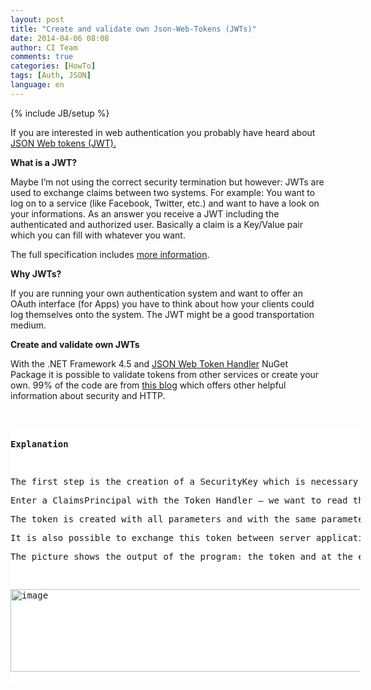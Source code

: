 ```yaml
---
layout: post
title: "Create and validate own Json-Web-Tokens (JWTs)"
date: 2014-04-06 08:08
author: CI Team
comments: true
categories: [HowTo]
tags: [Auth, JSON]
language: en
---
```

{% include JB/setup %}
<p>If you are interested in web authentication you probably have heard about <a href="http://self-issued.info/docs/draft-ietf-oauth-json-web-token.html">JSON Web tokens (JWT).</a></p> <b>What is a JWT?</b> <p>Maybe I’m not using the correct security termination but however: JWTs are used to exchange claims between two systems. For example: You want to log on to a service (like Facebook, Twitter, etc.) and want to have a look on your informations. As an answer you receive a JWT including the authenticated and authorized user. Basically a claim is a Key/Value pair which you can fill with whatever you want.  <p>The full specification includes <a href="http://self-issued.info/docs/draft-ietf-oauth-json-web-token.html">more information</a>. <p><b>Why JWTs?</b></p> <p>If you are running your own authentication system and want to offer an OAuth interface (for Apps) you have to think about how your clients could log themselves onto the system. The JWT might be a good transportation medium. <p><b>Create and validate own JWTs</b></p> <p>With the .NET Framework 4.5 and <a href="https://www.nuget.org/packages/System.IdentityModel.Tokens.Jwt/">JSON Web Token Handler</a> NuGet Package it is possible to validate tokens from other services or create your own. 99% of the code are from <a href="http://pfelix.wordpress.com/2012/11/27/json-web-tokens-and-the-new-jwtsecuritytokenhandler-class/">this blog</a> which offers other helpful information about security and HTTP. <p>&nbsp; <p> <div id="scid:9D7513F9-C04C-4721-824A-2B34F0212519:c390b28c-224c-4545-a928-773e26e667e2" class="wlWriterEditableSmartContent" style="float: none; padding-bottom: 0px; padding-top: 0px; padding-left: 0px; margin: 0px; display: inline; padding-right: 0px"><pre style=" width: 560px; height: 404px;background-color:White;overflow: auto;"><div><!--

Code highlighting produced by Actipro CodeHighlighter (freeware)
http://www.CodeHighlighter.com/

--><span style="color: #800080;">1</span><span style="color: #000000;">: </span><span style="color: #008000;">//</span><span style="color: #008000;"> Code source is from this awesome blog: </span><span style="color: #008000;">
</span><span style="color: #000000;">   </span><span style="color: #800080;">2</span><span style="color: #000000;">: </span><span style="color: #008000;">//</span><span style="color: #008000;"> </span><span style="color: #008000; text-decoration: underline;">http://pfelix.wordpress.com/2012/11/27/json-web-tokens-and-the-new-jwtsecuritytokenhandler-class/</span><span style="color: #008000;">
</span><span style="color: #000000;">   </span><span style="color: #800080;">3</span><span style="color: #000000;">: </span><span style="color: #0000FF;">class</span><span style="color: #000000;"> Program
   </span><span style="color: #800080;">4</span><span style="color: #000000;">: {
   </span><span style="color: #800080;">5</span><span style="color: #000000;">:     </span><span style="color: #0000FF;">static</span><span style="color: #000000;"> </span><span style="color: #0000FF;">void</span><span style="color: #000000;"> Main(</span><span style="color: #0000FF;">string</span><span style="color: #000000;">[] args)
   </span><span style="color: #800080;">6</span><span style="color: #000000;">:     {
   </span><span style="color: #800080;">7</span><span style="color: #000000;">:         var securityKey </span><span style="color: #000000;">=</span><span style="color: #000000;"> GetBytes(</span><span style="color: #800000;">&quot;</span><span style="color: #800000;">ThisIsAnImportantStringAndIHaveNoIdeaIfThisIsVerySecureOrNot!</span><span style="color: #800000;">&quot;</span><span style="color: #000000;">);
   </span><span style="color: #800080;">8</span><span style="color: #000000;">:  
   </span><span style="color: #800080;">9</span><span style="color: #000000;">:         var tokenHandler </span><span style="color: #000000;">=</span><span style="color: #000000;"> </span><span style="color: #0000FF;">new</span><span style="color: #000000;"> JwtSecurityTokenHandler();
  </span><span style="color: #800080;">10</span><span style="color: #000000;">:  
  </span><span style="color: #800080;">11</span><span style="color: #000000;">:         </span><span style="color: #008000;">//</span><span style="color: #008000;"> Token Creation</span><span style="color: #008000;">
</span><span style="color: #000000;">  </span><span style="color: #800080;">12</span><span style="color: #000000;">:         var now </span><span style="color: #000000;">=</span><span style="color: #000000;"> DateTime.UtcNow;
  </span><span style="color: #800080;">13</span><span style="color: #000000;">:         var tokenDescriptor </span><span style="color: #000000;">=</span><span style="color: #000000;"> </span><span style="color: #0000FF;">new</span><span style="color: #000000;"> SecurityTokenDescriptor
  </span><span style="color: #800080;">14</span><span style="color: #000000;">:         {
  </span><span style="color: #800080;">15</span><span style="color: #000000;">:             Subject </span><span style="color: #000000;">=</span><span style="color: #000000;"> </span><span style="color: #0000FF;">new</span><span style="color: #000000;"> ClaimsIdentity(</span><span style="color: #0000FF;">new</span><span style="color: #000000;"> Claim[]
  </span><span style="color: #800080;">16</span><span style="color: #000000;">:                     {
  </span><span style="color: #800080;">17</span><span style="color: #000000;">:                         </span><span style="color: #0000FF;">new</span><span style="color: #000000;"> Claim(ClaimTypes.Name, </span><span style="color: #800000;">&quot;</span><span style="color: #800000;">Pedro</span><span style="color: #800000;">&quot;</span><span style="color: #000000;">),
  </span><span style="color: #800080;">18</span><span style="color: #000000;">:                         </span><span style="color: #0000FF;">new</span><span style="color: #000000;"> Claim(ClaimTypes.Role, </span><span style="color: #800000;">&quot;</span><span style="color: #800000;">Author</span><span style="color: #800000;">&quot;</span><span style="color: #000000;">), 
  </span><span style="color: #800080;">19</span><span style="color: #000000;">:                     }),
  </span><span style="color: #800080;">20</span><span style="color: #000000;">:             TokenIssuerName </span><span style="color: #000000;">=</span><span style="color: #000000;"> </span><span style="color: #800000;">&quot;</span><span style="color: #800000;">self</span><span style="color: #800000;">&quot;</span><span style="color: #000000;">,
  </span><span style="color: #800080;">21</span><span style="color: #000000;">:             AppliesToAddress </span><span style="color: #000000;">=</span><span style="color: #000000;"> </span><span style="color: #800000;">&quot;</span><span style="color: #800000;">http://www.example.com</span><span style="color: #800000;">&quot;</span><span style="color: #000000;">,
  </span><span style="color: #800080;">22</span><span style="color: #000000;">:             Lifetime </span><span style="color: #000000;">=</span><span style="color: #000000;"> </span><span style="color: #0000FF;">new</span><span style="color: #000000;"> Lifetime(now, now.AddMinutes(</span><span style="color: #800080;">2</span><span style="color: #000000;">)),
  </span><span style="color: #800080;">23</span><span style="color: #000000;">:             SigningCredentials </span><span style="color: #000000;">=</span><span style="color: #000000;"> </span><span style="color: #0000FF;">new</span><span style="color: #000000;"> SigningCredentials(
  </span><span style="color: #800080;">24</span><span style="color: #000000;">:                 </span><span style="color: #0000FF;">new</span><span style="color: #000000;"> InMemorySymmetricSecurityKey(securityKey),
  </span><span style="color: #800080;">25</span><span style="color: #000000;">:                 </span><span style="color: #800000;">&quot;</span><span style="color: #800000;">http://www.w3.org/2001/04/xmldsig-more#hmac-sha256</span><span style="color: #800000;">&quot;</span><span style="color: #000000;">,
  </span><span style="color: #800080;">26</span><span style="color: #000000;">:                 </span><span style="color: #800000;">&quot;</span><span style="color: #800000;">http://www.w3.org/2001/04/xmlenc#sha256</span><span style="color: #800000;">&quot;</span><span style="color: #000000;">),
  </span><span style="color: #800080;">27</span><span style="color: #000000;">:         };
  </span><span style="color: #800080;">28</span><span style="color: #000000;">:         var token </span><span style="color: #000000;">=</span><span style="color: #000000;"> tokenHandler.CreateToken(tokenDescriptor);
  </span><span style="color: #800080;">29</span><span style="color: #000000;">:  
  </span><span style="color: #800080;">30</span><span style="color: #000000;">:         </span><span style="color: #008000;">//</span><span style="color: #008000;"> Generate Token and return string</span><span style="color: #008000;">
</span><span style="color: #000000;">  </span><span style="color: #800080;">31</span><span style="color: #000000;">:         var tokenString </span><span style="color: #000000;">=</span><span style="color: #000000;"> tokenHandler.WriteToken(token);
  </span><span style="color: #800080;">32</span><span style="color: #000000;">:         Console.WriteLine(tokenString);
  </span><span style="color: #800080;">33</span><span style="color: #000000;">:         
  </span><span style="color: #800080;">34</span><span style="color: #000000;">:         </span><span style="color: #008000;">//</span><span style="color: #008000;"> Token Validation</span><span style="color: #008000;">
</span><span style="color: #000000;">  </span><span style="color: #800080;">35</span><span style="color: #000000;">:         var validationParameters </span><span style="color: #000000;">=</span><span style="color: #000000;"> </span><span style="color: #0000FF;">new</span><span style="color: #000000;"> TokenValidationParameters()
  </span><span style="color: #800080;">36</span><span style="color: #000000;">:         {
  </span><span style="color: #800080;">37</span><span style="color: #000000;">:             AllowedAudience </span><span style="color: #000000;">=</span><span style="color: #000000;"> </span><span style="color: #800000;">&quot;</span><span style="color: #800000;">http://www.example.com</span><span style="color: #800000;">&quot;</span><span style="color: #000000;">,
  </span><span style="color: #800080;">38</span><span style="color: #000000;">:             SigningToken </span><span style="color: #000000;">=</span><span style="color: #000000;"> </span><span style="color: #0000FF;">new</span><span style="color: #000000;"> BinarySecretSecurityToken(securityKey),
  </span><span style="color: #800080;">39</span><span style="color: #000000;">:             ValidIssuer </span><span style="color: #000000;">=</span><span style="color: #000000;"> </span><span style="color: #800000;">&quot;</span><span style="color: #800000;">self</span><span style="color: #800000;">&quot;</span><span style="color: #000000;">
  </span><span style="color: #800080;">40</span><span style="color: #000000;">:         };
  </span><span style="color: #800080;">41</span><span style="color: #000000;">:  
  </span><span style="color: #800080;">42</span><span style="color: #000000;">:         </span><span style="color: #008000;">//</span><span style="color: #008000;"> from Token to ClaimsPrincipal - easy!</span><span style="color: #008000;">
</span><span style="color: #000000;">  </span><span style="color: #800080;">43</span><span style="color: #000000;">:         var principal </span><span style="color: #000000;">=</span><span style="color: #000000;"> tokenHandler.ValidateToken(tokenString, validationParameters);
  </span><span style="color: #800080;">44</span><span style="color: #000000;">:  
  </span><span style="color: #800080;">45</span><span style="color: #000000;">:         Console.WriteLine(principal.Claims.Single(x </span><span style="color: #000000;">=&gt;</span><span style="color: #000000;"> x.Type </span><span style="color: #000000;">==</span><span style="color: #000000;"> ClaimTypes.Name).Value);
  </span><span style="color: #800080;">46</span><span style="color: #000000;">:  
  </span><span style="color: #800080;">47</span><span style="color: #000000;">:         Console.ReadLine();
  </span><span style="color: #800080;">48</span><span style="color: #000000;">:     }
  </span><span style="color: #800080;">49</span><span style="color: #000000;">:  
  </span><span style="color: #800080;">50</span><span style="color: #000000;">:     </span><span style="color: #0000FF;">static</span><span style="color: #000000;"> </span><span style="color: #0000FF;">byte</span><span style="color: #000000;">[] GetBytes(</span><span style="color: #0000FF;">string</span><span style="color: #000000;"> str)
  </span><span style="color: #800080;">51</span><span style="color: #000000;">:     {
  </span><span style="color: #800080;">52</span><span style="color: #000000;">:         </span><span style="color: #0000FF;">byte</span><span style="color: #000000;">[] bytes </span><span style="color: #000000;">=</span><span style="color: #000000;"> </span><span style="color: #0000FF;">new</span><span style="color: #000000;"> </span><span style="color: #0000FF;">byte</span><span style="color: #000000;">[str.Length </span><span style="color: #000000;">*</span><span style="color: #000000;"> </span><span style="color: #0000FF;">sizeof</span><span style="color: #000000;">(</span><span style="color: #0000FF;">char</span><span style="color: #000000;">)];
  </span><span style="color: #800080;">53</span><span style="color: #000000;">:         System.Buffer.BlockCopy(str.ToCharArray(), </span><span style="color: #800080;">0</span><span style="color: #000000;">, bytes, </span><span style="color: #800080;">0</span><span style="color: #000000;">, bytes.Length);
  </span><span style="color: #800080;">54</span><span style="color: #000000;">:         </span><span style="color: #0000FF;">return</span><span style="color: #000000;"> bytes;
  </span><span style="color: #800080;">55</span><span style="color: #000000;">:  
  </span><span style="color: #800080;">56</span><span style="color: #000000;">:     }
  </span><span style="color: #800080;">57</span><span style="color: #000000;">: }</span></div></pre><!-- Code inserted with Steve Dunn's Windows Live Writer Code Formatter Plugin.  http://dunnhq.com --></div><strong></strong>
<b>Explanation</b>
<p>The first step is the creation of a SecurityKey which is necessary for the TokenHandler. In this case it is a symmetric key which means both parties need the whole key. The JWT can be saved with different methods (like certificates). 
<p>Enter a ClaimsPrincipal with the Token Handler – we want to read this Claims later. 
<p>The token is created with all parameters and with the same parameters and the key we will make the token readable again. 
<p>It is also possible to exchange this token between server applications or app and service. 
<p>The picture shows the output of the program: the token and at the end the “name”-Claim.
<p>&nbsp; <p><img title="image" style="border-top: 0px; border-right: 0px; background-image: none; border-bottom: 0px; padding-top: 0px; padding-left: 0px; border-left: 0px; padding-right: 0px" border="0" alt="image" src="{{BASE_PATH}}/assets/wp-images-de/image_thumb1066.png" width="575" height="132">
<p>This code is of course also available on <a href="https://github.com/Code-Inside/Samples/tree/master/2013/JwtSampleApp">GitHub</a>.
